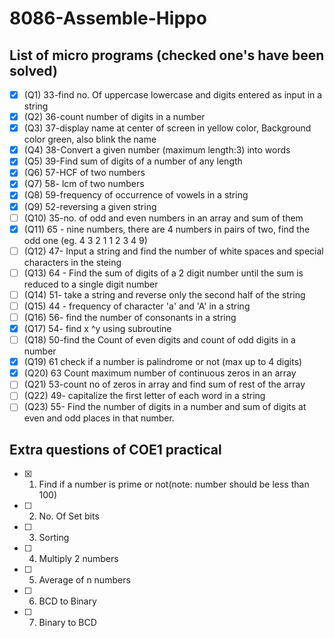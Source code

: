 # 8086-Assemble-Hippo

## List of micro programs (checked one's have been solved)
 - [x] (Q1) 33-find no. Of uppercase lowercase and digits entered as input in a string
 - [x] (Q2) 36-count number of digits in a number
 - [x] (Q3) 37-display name at center of screen in yellow color, Background color green, also blink the name
 - [x] (Q4) 38-Convert a given number (maximum length:3) into words
 - [x] (Q5) 39-Find sum of digits of a number of any length
 - [x] (Q6) 57-HCF of two numbers
 - [x] (Q7) 58- lcm of two numbers
 - [x] (Q8) 59-frequency of occurrence of vowels in a string
 - [x] (Q9) 52-reversing a given string
 - [ ] (Q10) 35-no. of odd and even numbers in an array and sum of them
 - [x] (Q11) 65 - nine numbers, there are 4 numbers in pairs of two, find the odd one (eg. 4 3 2 1 1 2 3 4 9)
 - [ ] (Q12) 47- Input a string and find the number of white spaces and special characters in the steing
 - [ ] (Q13) 64 - Find the sum of digits of a 2 digit number until the sum is reduced to a single digit number
 - [ ] (Q14) 51- take a string and reverse only the second half of the string
 - [ ] (Q15) 44 - frequency of character 'a' and 'A' in a string
 - [ ] (Q16) 56- find the number of consonants in a string 
 - [x] (Q17) 54- find x ^y using subroutine
 - [ ] (Q18) 50-find the Count of even digits and count of odd digits in a number
 - [x] (Q19) 61 check if a number is palindrome or not (max up to 4 digits)
 - [x] (Q20) 63 Count maximum number of continuous zeros in an array
 - [ ] (Q21) 53-count no of zeros in array and find sum of rest of the array
 - [ ] (Q22) 49- capitalize the first letter of each word in a string
 - [ ] (Q23) 55- Find the number of digits in a number and sum of digits at even and odd places in that number.

## Extra questions of COE1 practical
 - [x] 1. Find if a number is prime or not(note: number should be less than 100)
 - [ ] 2. No. Of Set bits
 - [ ] 3. Sorting
 - [ ] 4. Multiply 2 numbers
 - [ ] 5. Average of n numbers
 - [ ] 6. BCD to Binary
 - [ ] 7. Binary to BCD	
